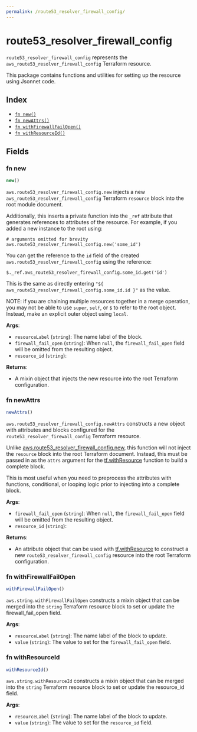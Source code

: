```yaml
---
permalink: /route53_resolver_firewall_config/
---
```


# route53_resolver_firewall_config

`route53_resolver_firewall_config` represents the `aws_route53_resolver_firewall_config` Terraform resource.



This package contains functions and utilities for setting up the resource using Jsonnet code.


## Index

* [`fn new()`](#fn-new)
* [`fn newAttrs()`](#fn-newattrs)
* [`fn withFirewallFailOpen()`](#fn-withfirewallfailopen)
* [`fn withResourceId()`](#fn-withresourceid)

## Fields

### fn new

```ts
new()
```


`aws.route53_resolver_firewall_config.new` injects a new `aws_route53_resolver_firewall_config` Terraform `resource`
block into the root module document.

Additionally, this inserts a private function into the `_ref` attribute that generates references to attributes of the
resource. For example, if you added a new instance to the root using:

    # arguments omitted for brevity
    aws.route53_resolver_firewall_config.new('some_id')

You can get the reference to the `id` field of the created `aws.route53_resolver_firewall_config` using the reference:

    $._ref.aws_route53_resolver_firewall_config.some_id.get('id')

This is the same as directly entering `"${ aws_route53_resolver_firewall_config.some_id.id }"` as the value.

NOTE: if you are chaining multiple resources together in a merge operation, you may not be able to use `super`, `self`,
or `$` to refer to the root object. Instead, make an explicit outer object using `local`.

**Args**:
  - `resourceLabel` (`string`): The name label of the block.
  - `firewall_fail_open` (`string`):  When `null`, the `firewall_fail_open` field will be omitted from the resulting object.
  - `resource_id` (`string`): 

**Returns**:
- A mixin object that injects the new resource into the root Terraform configuration.


### fn newAttrs

```ts
newAttrs()
```


`aws.route53_resolver_firewall_config.newAttrs` constructs a new object with attributes and blocks configured for the `route53_resolver_firewall_config`
Terraform resource.

Unlike [aws.route53_resolver_firewall_config.new](#fn-new), this function will not inject the `resource`
block into the root Terraform document. Instead, this must be passed in as the `attrs` argument for the
[tf.withResource](https://github.com/tf-libsonnet/core/tree/main/docs#fn-withresource) function to build a complete block.

This is most useful when you need to preprocess the attributes with functions, conditional, or looping logic prior to
injecting into a complete block.

**Args**:
  - `firewall_fail_open` (`string`):  When `null`, the `firewall_fail_open` field will be omitted from the resulting object.
  - `resource_id` (`string`): 

**Returns**:
  - An attribute object that can be used with [tf.withResource](https://github.com/tf-libsonnet/core/tree/main/docs#fn-withresource) to construct a new `route53_resolver_firewall_config` resource into the root Terraform configuration.


### fn withFirewallFailOpen

```ts
withFirewallFailOpen()
```

`aws.string.withFirewallFailOpen` constructs a mixin object that can be merged into the `string`
Terraform resource block to set or update the firewall_fail_open field.



**Args**:
  - `resourceLabel` (`string`): The name label of the block to update.
  - `value` (`string`): The value to set for the `firewall_fail_open` field.


### fn withResourceId

```ts
withResourceId()
```

`aws.string.withResourceId` constructs a mixin object that can be merged into the `string`
Terraform resource block to set or update the resource_id field.



**Args**:
  - `resourceLabel` (`string`): The name label of the block to update.
  - `value` (`string`): The value to set for the `resource_id` field.
